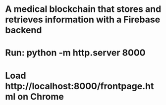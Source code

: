 # A medical blockchain that stores and retrieves information with a Firebase backend
# Run: python -m http.server 8000
# Load http://localhost:8000/frontpage.html on Chrome
